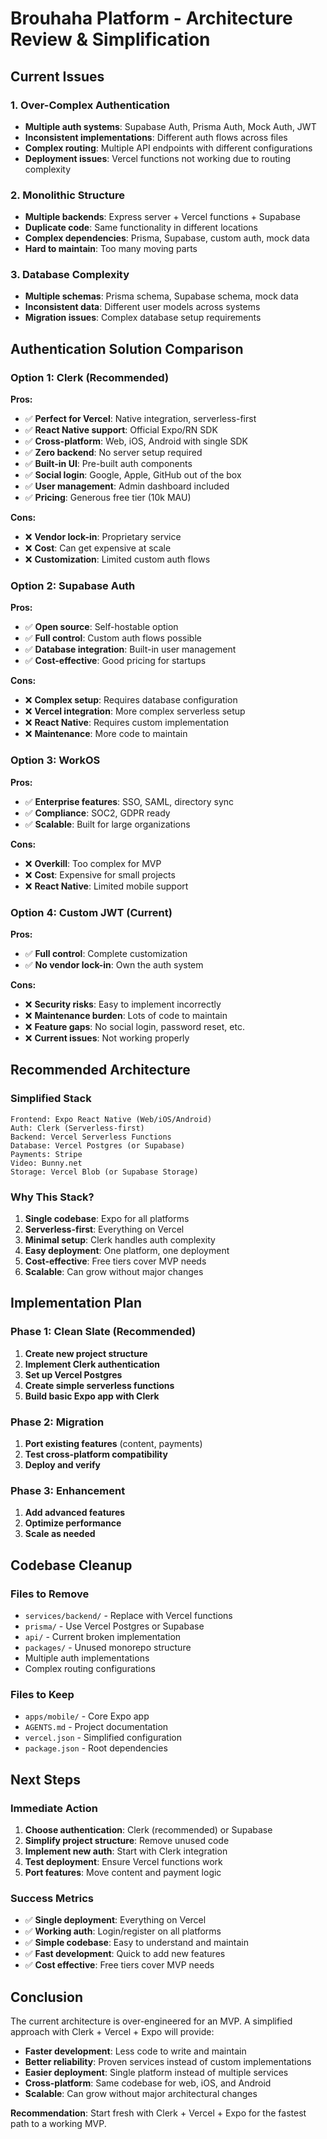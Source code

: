 # Brouhaha Platform - Architecture Review & Simplification

## Current Issues

### 1. Over-Complex Authentication
- **Multiple auth systems**: Supabase Auth, Prisma Auth, Mock Auth, JWT
- **Inconsistent implementations**: Different auth flows across files
- **Complex routing**: Multiple API endpoints with different configurations
- **Deployment issues**: Vercel functions not working due to routing complexity

### 2. Monolithic Structure
- **Multiple backends**: Express server + Vercel functions + Supabase
- **Duplicate code**: Same functionality in different locations
- **Complex dependencies**: Prisma, Supabase, custom auth, mock data
- **Hard to maintain**: Too many moving parts

### 3. Database Complexity
- **Multiple schemas**: Prisma schema, Supabase schema, mock data
- **Inconsistent data**: Different user models across systems
- **Migration issues**: Complex database setup requirements

## Authentication Solution Comparison

### Option 1: Clerk (Recommended)
**Pros:**
- ✅ **Perfect for Vercel**: Native integration, serverless-first
- ✅ **React Native support**: Official Expo/RN SDK
- ✅ **Cross-platform**: Web, iOS, Android with single SDK
- ✅ **Zero backend**: No server setup required
- ✅ **Built-in UI**: Pre-built auth components
- ✅ **Social login**: Google, Apple, GitHub out of the box
- ✅ **User management**: Admin dashboard included
- ✅ **Pricing**: Generous free tier (10k MAU)

**Cons:**
- ❌ **Vendor lock-in**: Proprietary service
- ❌ **Cost**: Can get expensive at scale
- ❌ **Customization**: Limited custom auth flows

### Option 2: Supabase Auth
**Pros:**
- ✅ **Open source**: Self-hostable option
- ✅ **Full control**: Custom auth flows possible
- ✅ **Database integration**: Built-in user management
- ✅ **Cost-effective**: Good pricing for startups

**Cons:**
- ❌ **Complex setup**: Requires database configuration
- ❌ **Vercel integration**: More complex serverless setup
- ❌ **React Native**: Requires custom implementation
- ❌ **Maintenance**: More code to maintain

### Option 3: WorkOS
**Pros:**
- ✅ **Enterprise features**: SSO, SAML, directory sync
- ✅ **Compliance**: SOC2, GDPR ready
- ✅ **Scalable**: Built for large organizations

**Cons:**
- ❌ **Overkill**: Too complex for MVP
- ❌ **Cost**: Expensive for small projects
- ❌ **React Native**: Limited mobile support

### Option 4: Custom JWT (Current)
**Pros:**
- ✅ **Full control**: Complete customization
- ✅ **No vendor lock-in**: Own the auth system

**Cons:**
- ❌ **Security risks**: Easy to implement incorrectly
- ❌ **Maintenance burden**: Lots of code to maintain
- ❌ **Feature gaps**: No social login, password reset, etc.
- ❌ **Current issues**: Not working properly

## Recommended Architecture

### Simplified Stack
```
Frontend: Expo React Native (Web/iOS/Android)
Auth: Clerk (Serverless-first)
Backend: Vercel Serverless Functions
Database: Vercel Postgres (or Supabase)
Payments: Stripe
Video: Bunny.net
Storage: Vercel Blob (or Supabase Storage)
```

### Why This Stack?
1. **Single codebase**: Expo for all platforms
2. **Serverless-first**: Everything on Vercel
3. **Minimal setup**: Clerk handles auth complexity
4. **Easy deployment**: One platform, one deployment
5. **Cost-effective**: Free tiers cover MVP needs
6. **Scalable**: Can grow without major changes

## Implementation Plan

### Phase 1: Clean Slate (Recommended)
1. **Create new project structure**
2. **Implement Clerk authentication**
3. **Set up Vercel Postgres**
4. **Create simple serverless functions**
5. **Build basic Expo app with Clerk**

### Phase 2: Migration
1. **Port existing features** (content, payments)
2. **Test cross-platform compatibility**
3. **Deploy and verify**

### Phase 3: Enhancement
1. **Add advanced features**
2. **Optimize performance**
3. **Scale as needed**

## Codebase Cleanup

### Files to Remove
- `services/backend/` - Replace with Vercel functions
- `prisma/` - Use Vercel Postgres or Supabase
- `api/` - Current broken implementation
- `packages/` - Unused monorepo structure
- Multiple auth implementations
- Complex routing configurations

### Files to Keep
- `apps/mobile/` - Core Expo app
- `AGENTS.md` - Project documentation
- `vercel.json` - Simplified configuration
- `package.json` - Root dependencies

## Next Steps

### Immediate Action
1. **Choose authentication**: Clerk (recommended) or Supabase
2. **Simplify project structure**: Remove unused code
3. **Implement new auth**: Start with Clerk integration
4. **Test deployment**: Ensure Vercel functions work
5. **Port features**: Move content and payment logic

### Success Metrics
- ✅ **Single deployment**: Everything on Vercel
- ✅ **Working auth**: Login/register on all platforms
- ✅ **Simple codebase**: Easy to understand and maintain
- ✅ **Fast development**: Quick to add new features
- ✅ **Cost effective**: Free tiers cover MVP needs

## Conclusion

The current architecture is over-engineered for an MVP. A simplified approach with Clerk + Vercel + Expo will provide:

- **Faster development**: Less code to write and maintain
- **Better reliability**: Proven services instead of custom implementations
- **Easier deployment**: Single platform instead of multiple services
- **Cross-platform**: Same codebase for web, iOS, and Android
- **Scalable**: Can grow without major architectural changes

**Recommendation**: Start fresh with Clerk + Vercel + Expo for the fastest path to a working MVP.
